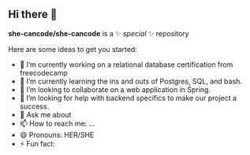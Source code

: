 ## Hi there 👋


**she-cancode/she-cancode** is a ✨ _special_ ✨ repository 

Here are some ideas to get you started:
- 🔭 I’m currently working on a relational database certification from freecodecamp
- 🌱 I’m currently learning the ins and outs of Postgres, SQL, and bash.
- 👯 I’m looking to collaborate on a web application in Spring.
- 🤔 I’m looking for help with backend specifics to make our project a success.
- 💬 Ask me about 
- 📫 How to reach me: ...
- 😄 Pronouns: HER/SHE
- ⚡ Fun fact:
